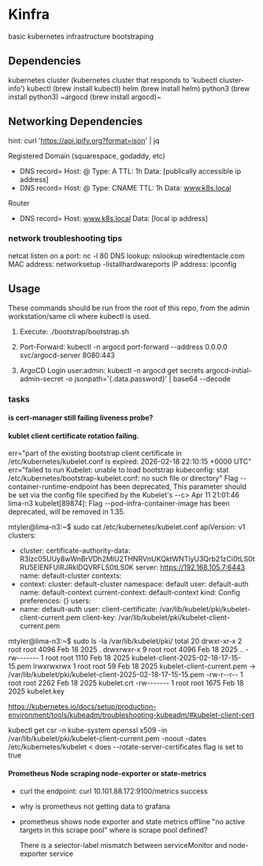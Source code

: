 # Kinfra

basic kubernetes infrastructure bootstraping

## Dependencies

kubernetes cluster  (kubernetes cluster that responds to 'kubectl cluster-info')
kubectl             (brew install kubectl)
helm                (brew install helm)
python3             (brew install python3)
~argocd              (brew install argocd)~

## Networking Dependencies

hint: curl 'https://api.ipify.org?format=json' | jq

Registered Domain (squarespace, godaddy, etc)
- DNS record= Host: @ Type: A TTL: 1h Data: [publically accessible ip address]
- DNS record= Host: @ Type: CNAME TTL: 1h Data: www.k8s.local

Router
- DNS record= Host: www.k8s.local Data: [local ip address]

### network troubleshooting tips

netcat listen on a port: nc -l 80
DNS lookup: nslookup wiredtentacle.com
MAC address: networksetup -listallhardwareports
IP address: ipconfig

## Usage

These commands should be run from the root of this repo, from the admin workstation/same cli where kubectl is used.
1. Execute: ./bootstrap/bootstrap.sh 

2. Port-Forward: kubectl -n argocd port-forward --address 0.0.0.0 svc/argocd-server 8080:443

3. ArgoCD Login user:admin: kubectl -n argocd get secrets argocd-initial-admin-secret -o jsonpath='{.data.password}' | base64 --decode


### tasks
#### is cert-manager still failing liveness probe?

#### kublet client certificate rotation failing.
err="part of the existing bootstrap client certificate in /etc/kubernetes/kubelet.conf is expired: 2026-02-18 22:10:15 +0000 UTC" 
err="failed to run Kubelet: unable to load bootstrap kubeconfig: stat /etc/kubernetes/bootstrap-kubelet.conf: no such file or directory"
Flag --container-runtime-endpoint has been deprecated, This parameter should be set via the config file specified by the Kubelet's --c>
Apr 11 21:01:46 lima-n3 kubelet[89874]: Flag --pod-infra-container-image has been deprecated, will be removed in 1.35.

mtyler@lima-n3:~$ sudo cat /etc/kubernetes/kubelet.conf
apiVersion: v1
clusters:
- cluster:
    certificate-authority-data: R3lzc05UUy8wWnBrVDh2MlU2THNRVnUKQktWNTlyU3Qrb21zCi0tLS0tRU5EIENFUlRJRklDQVRFLS0tLS0K
    server: https://192.168.105.7:6443
  name: default-cluster
contexts:
- context:
    cluster: default-cluster
    namespace: default
    user: default-auth
  name: default-context
current-context: default-context
kind: Config
preferences: {}
users:
- name: default-auth
  user:
    client-certificate: /var/lib/kubelet/pki/kubelet-client-current.pem
    client-key: /var/lib/kubelet/pki/kubelet-client-current.pem


mtyler@lima-n3:~$ sudo ls -la /var/lib/kubelet/pki/
total 20
drwxr-xr-x 2 root root 4096 Feb 18  2025 .
drwxrwxr-x 9 root root 4096 Feb 18  2025 ..
-rw------- 1 root root 1110 Feb 18  2025 kubelet-client-2025-02-18-17-15-15.pem
lrwxrwxrwx 1 root root   59 Feb 18  2025 kubelet-client-current.pem -> /var/lib/kubelet/pki/kubelet-client-2025-02-18-17-15-15.pem
-rw-r--r-- 1 root root 2262 Feb 18  2025 kubelet.crt
-rw------- 1 root root 1675 Feb 18  2025 kubelet.key

https://kubernetes.io/docs/setup/production-environment/tools/kubeadm/troubleshooting-kubeadm/#kubelet-client-cert

kubectl get csr -n kube-system
openssl x509 -in /var/lib/kubelet/pki/kubelet-client-current.pem -noout -dates
/etc/kubernetes/kubelet < does --rotate-server-certificates flag is set to true

#### Prometheus Node scraping node-exporter or state-metrics
- curl the endpoint: curl 10.101.88.172:9100/metrics
success
- why is prometheus not getting data to grafana

- prometheus shows node exporter and state metrics offline
  "no active targets in this scrape pool"
  where is scrape pool defined?

  There is a selector-label mismatch between serviceMonitor and node-exporter service